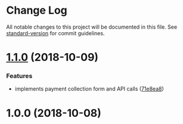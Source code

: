 # Change Log

All notable changes to this project will be documented in this file. See [standard-version](https://github.com/conventional-changelog/standard-version) for commit guidelines.

<a name="1.1.0"></a>
# [1.1.0](https://github.com/teamgunio/stripe-customer-kickstart/compare/v1.0.0...v1.1.0) (2018-10-09)


### Features

* implements payment collection form and API calls ([71e8ea8](https://github.com/teamgunio/stripe-customer-kickstart/commit/71e8ea8))



<a name="1.0.0"></a>
# 1.0.0 (2018-10-08)
